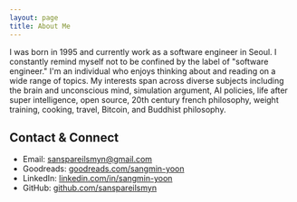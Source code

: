 ```yaml
---
layout: page
title: About Me
---
```


I was born in 1995 and currently work as a software engineer in Seoul. I constantly remind myself not to be confined by the label of "software engineer." I'm an individual who enjoys thinking about and reading on a wide range of topics. My interests span across diverse subjects including the brain and unconscious mind, simulation argument, AI policies, life after super intelligence, open source, 20th century french philosophy, weight training, cooking, travel, Bitcoin, and Buddhist philosophy.

## Contact & Connect

- Email: sanspareilsmyn@gmail.com
- Goodreads: [goodreads.com/sangmin-yoon](https://www.goodreads.com/user/show/175845304-sangmin-yoon)
- LinkedIn: [linkedin.com/in/sangmin-yoon](https://www.linkedin.com/in/sangmin-yoon/)
- GitHub: [github.com/sanspareilsmyn](https://github.com/sanspareilsmyn)